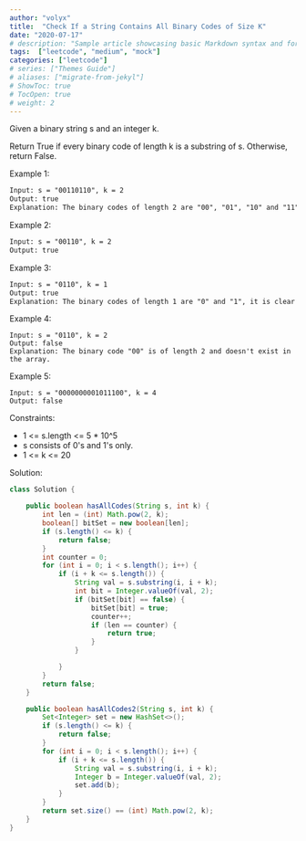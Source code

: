 ```yaml
---
author: "volyx"
title:  "Check If a String Contains All Binary Codes of Size K"
date: "2020-07-17"
# description: "Sample article showcasing basic Markdown syntax and formatting for HTML elements."
tags:  ["leetcode", "medium", "mock"]
categories: ["leetcode"]
# series: ["Themes Guide"]
# aliases: ["migrate-from-jekyl"]
# ShowToc: true
# TocOpen: true
# weight: 2
---
```


Given a binary string s and an integer k.

Return True if every binary code of length k is a substring of s. Otherwise, return False.

Example 1:

```txt
Input: s = "00110110", k = 2
Output: true
Explanation: The binary codes of length 2 are "00", "01", "10" and "11". They can be all found as substrings at indicies 0, 1, 3 and 2 respectively.
```

Example 2:

```txt
Input: s = "00110", k = 2
Output: true
```

Example 3:

```txt
Input: s = "0110", k = 1
Output: true
Explanation: The binary codes of length 1 are "0" and "1", it is clear that both exist as a substring. 
```

Example 4:
```
Input: s = "0110", k = 2
Output: false
Explanation: The binary code "00" is of length 2 and doesn't exist in the array.
```

Example 5:
```
Input: s = "0000000001011100", k = 4
Output: false
```

Constraints:
- 1 <= s.length <= 5 * 10^5
- s consists of 0's and 1's only.
- 1 <= k <= 20

Solution:

```java
class Solution {

    public boolean hasAllCodes(String s, int k) {
        int len = (int) Math.pow(2, k);
        boolean[] bitSet = new boolean[len];
        if (s.length() <= k) {
            return false;
        }
        int counter = 0;
        for (int i = 0; i < s.length(); i++) {
            if (i + k <= s.length()) {
                String val = s.substring(i, i + k);
                int bit = Integer.valueOf(val, 2);  
                if (bitSet[bit] == false) {
                    bitSet[bit] = true;
                    counter++;
                    if (len == counter) {
                        return true;
                    }
                }

            }
        }
        return false;
    }

    public boolean hasAllCodes2(String s, int k) {
        Set<Integer> set = new HashSet<>();
        if (s.length() <= k) {
            return false;
        }
        for (int i = 0; i < s.length(); i++) {
            if (i + k <= s.length()) {
                String val = s.substring(i, i + k);
                Integer b = Integer.valueOf(val, 2);
                set.add(b);
            }
        }
        return set.size() == (int) Math.pow(2, k);
    }
}
